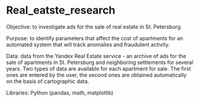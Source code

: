 # Real_eatste_research

Objective: to investigate ads for the sale of real estate in St. Petersburg.  

Purpose: to identify parameters that affect the cost of apartments for an automated system that will track anomalies and fraudulent activity.  

Data: data from the Yandex Real Estate service - an archive of ads for the sale of apartments in St. Petersburg and neighboring settlements for several years. Two types of data are available for each apartment for sale. The first ones are entered by the user, the second ones are obtained automatically on the basis of cartographic data.

Libraries: Python (pandas, math, matplotlib)
